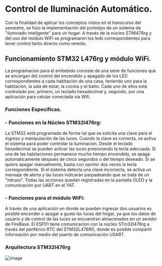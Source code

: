 # Control de Iluminación Automático.

Con la finalidad de aplicar los conceptos vistos en el transcurso del semestre, se hizo la implementación del prototipo de un sistema de "iluminado inteligente" para un hogar. 
A través de la núcleo STMl476rg y del uso del módulo WiFi se programaron los leds correspondientes para tener control tanto directo como remoto. 

## Funcionamiento STM32 L476rg y módulo WiFi.
La programacion para el embebido consiste de una serie de funciones que se encargan del control del encendido y apagado de los LED correspondientes a cada habitación de una casa, teniendo uno para la habitación, la sala de estar, la cocina y el baño. Cada uno de ellos está controlado por, primero, un teclado hexadecimal y, segundo, por una 
aplicación para celular conectada vía Wifi. 

### Funciones Específicas.

### - Funciones en la Núcleo STM32l476rg: 
La STM32 está programada de forma tal que se solicita una clave para el ingreso y manipulación de las luces. Cuando la clave es correcta, se activa el sistema 
para poder controlar la iluminación. Desde el teclado hexadecimal se pueden activar las luces presionando la tecla adecuada. 
Si una de las habitaciones permanece mucho tiempo encendida, se apaga automaticamente después de cinco segundos o del tiempo deseado. Si se quiere apagar manualmente, basta con oprimir dos veces la tecla correspondiente.
Si el sistema detecta una clave incorrecta, se activa un mensaje de alerta y las luces indicarán parpadeando que se trata de un "intruso". Todas las acciones quedan
registradas en la pantalla OLED y la comunicación por UART en el YAT. 

### - Funciones para el módulo WiFi:
A través de una aplicación en donde se pueden ingresar dos usuarios es posible encender o apagar a gusto las luces del hogar, ya que los datos de usuario y de control de las luces se encuentran almacenados en un sevidor de FireBase. El ESP01 tiene comunicacion con la núcleo STm32l476rg a través del periférico RTC del STM32L476RG, donde es posible compartir información por medio del puerto de comunicación USART.

### Arquitectura STM32l476rg
![image](https://github.com/user-attachments/assets/0047b6d3-9051-465e-aa42-0ab8e09e095b)

